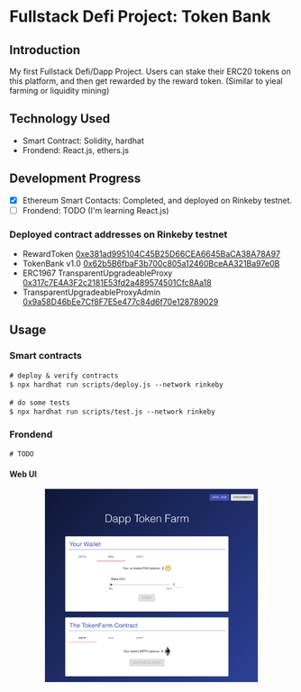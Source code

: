 # Fullstack Defi Project: Token Bank

## Introduction

My first Fullstack Defi/Dapp Project.
Users can stake their ERC20 tokens on this platform, and then get rewarded by the reward token. (Similar to yieal farming or liquidity mining)

## Technology Used

- Smart Contract: Solidity, hardhat
- Frondend: React.js, ethers.js

## Development Progress

- [x] Ethereum Smart Contacts: Completed, and deployed on Rinkeby testnet.
- [ ] Frondend: TODO (I'm learning React.js)

### Deployed contract addresses on Rinkeby testnet

- RewardToken [0xe381ad995104C45B25D66CEA6645BaCA38A78A97](https://rinkeby.etherscan.io/address/0xe381ad995104C45B25D66CEA6645BaCA38A78A97)
- TokenBank v1.0 [0x62b5B6fbaF3b700c805a12460BceAA321Ba97e0B](https://rinkeby.etherscan.io/address/0x62b5B6fbaF3b700c805a12460BceAA321Ba97e0B)
- ERC1967 TransparentUpgradeableProxy [0x317c7E4A3F2c2181E53fd2a489574501Cfc8Aa18](https://rinkeby.etherscan.io/address/0x317c7E4A3F2c2181E53fd2a489574501Cfc8Aa18)
- TransparentUpgradeableProxyAdmin [0x9a58D46bEe7Cf8F7E5e477c84d6f70e128789029](https://rinkeby.etherscan.io/address/0x9a58D46bEe7Cf8F7E5e477c84d6f70e128789029)

## Usage

### Smart contracts

```shell
# deploy & verify contracts
$ npx hardhat run scripts/deploy.js --network rinkeby

# do some tests
$ npx hardhat run scripts/test.js --network rinkeby

```

### Frondend

```shell
# TODO
```

#### Web UI

<p align="center">
<img src="./frond_end/UI.png" width="75%"/>
</p>
